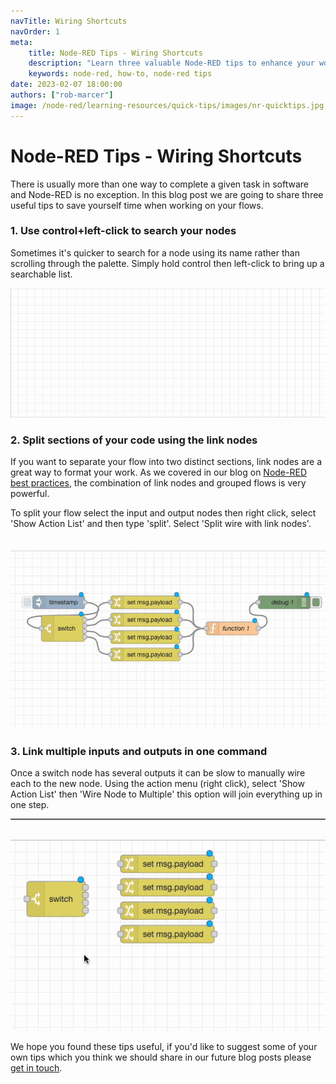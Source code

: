 ```yaml
---
navTitle: Wiring Shortcuts
navOrder: 1
meta:
    title: Node-RED Tips - Wiring Shortcuts
    description: "Learn three valuable Node-RED tips to enhance your workflow: search nodes efficiently, split code sections with link nodes, and link multiple inputs/outputs in one command."
    keywords: node-red, how-to, node-red tips
date: 2023-02-07 18:00:00
authors: ["rob-marcer"]
image: /node-red/learning-resources/quick-tips/images/nr-quicktips.jpg
---
```


# Node-RED Tips - Wiring Shortcuts

There is usually more than one way to complete a given task in software and Node-RED is no exception. In this blog post we are going to share three useful tips to save yourself time when working on your flows.

### 1. Use control+left-click to search your nodes

Sometimes it's quicker to search for a node using its name rather than scrolling through the palette. Simply hold control then left-click to bring up a searchable list.

![Select a node without having to use the palette](./images/load-node.gif "Select a node without having to use the palette")

### 2. Split sections of your code using the link nodes

If you want to separate your flow into two distinct sections, link nodes are a great way to format your work. As we covered in our blog on [Node-RED best practices](/blog/2022/12/node-red-flow-best-practice), the combination of link nodes and grouped flows is very powerful.

To split your flow select the input and output nodes then right click, select 'Show Action List' and then type 'split'. Select 'Split wire with link nodes'.

![Split your nodes with link nodes](./images/split-with-link.gif "Split your nodes with link nodes")

### 3. Link multiple inputs and outputs in one command

Once a switch node has several outputs it can be slow to manually wire each to the new node. Using the action menu (right click), select 'Show Action List' then 'Wire Node to Multiple' this option will join everything up in one step.

![Link multiple inputs and outputs in one command](./images/join-wires.gif "Quickly link multiple nodes in Node-RED")

We hope you found these tips useful, if you'd like to suggest some of your own tips which you think we should share in our future blog posts please [get in touch](mailto:contact@flowfuse.com).
